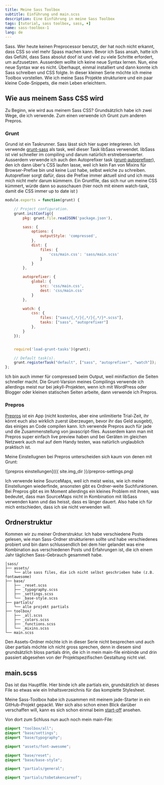 ```yaml
---
title: Meine Sass Toolbox
subtitle: Einführung und main.scss
description: Eine Einführung in meine Sass Toolbox
tags: [tutorial, sass toolbox, sass, ♦]
name: sass-toolbox-1
lang: de
---
```

Sass. Wer heute keinen Preprocessor benutzt, der hat noch nicht erkannt, dass CSS so viel mehr Spass machen kann.
Bevor ich Sass ansah, hatte ich das Gefühl, dass Sass absolut doof ist und viel zu viele Schritte erfordert, um aufzusetzen. Ausserdem wollte ich keine neue Syntax lernen.
Nun, eine neue Syntax war es nicht. Überhaupt, einmal installiert und dann konnte ich Sass schreiben und CSS folgte.
In dieser kleinen Serie möchte ich meine Toolbox vorstellen. Wie ich meine Sass Projekte strukturiere und ein paar kleine Code-Snippets, die mein Leben erleichtern.

<!-- more -->

## Wie aus meinem Sass CSS wird
Zu Beginn, wie wird aus meinem Sass CSS? Grundsätzlich habe ich zwei Wege, die ich verwende. Zum einen verwende ich Grunt zum anderen Prepros.

### Grunt
Grund ist ein Taskrunner. Sass lässt sich hier super integrieren. Ich verwende [grunt-sass](https://github.com/sindresorhus/grunt-sass) als task, weil dieser Task libSass verwendet. libSass ist viel schneller im compiling und darum natürlich erstrebenswerter. Ausserdem verwende ich auch den Autoprefixer task ([grunt-autoprefixer](https://github.com/nDmitry/grunt-autoprefixer)), den ich dann über's CSS laufen lasse, weil ich kein Fan von Mixins für Browser-Prefixe bin und keine Lust habe, selbst welche zu schreiben. Autoprefixer sorgt dafür, dass die Prefixe immer aktuell sind und ich muss mich nicht mehr darum kümmern.
Ein Gruntfile, das sich nur um meine CSS kümmert, würde dann so ausschauen (hier noch mit einem watch-task, damit die CSS immer up to date ist )

```js
module.exports = function(grunt) {

    // Project configuration.
    grunt.initConfig({
        pkg: grunt.file.readJSON('package.json'),

        sass: {
            options: {
                outputStyle: 'compressed',
            },
            dist: {
                files: {
                    'css/main.css': 'sass/main.scss'
                }
            }
        },

        autoprefixer: {
            global: {
                src: 'css/main.css',
                dest: 'css/main.css'
            }
        },

        watch: {
            css: {
                files: ["sass/{,*/}{,*/}{,*/}*.scss"],
                tasks: ["sass", "autoprefixer"]
            },
        }
    });


    require('load-grunt-tasks')(grunt);

    // Default task(s).
    grunt.registerTask("default", ["sass", "autoprefixer", "watch"]);
};
```
Ich bin auch immer für compressed beim Output, weil minifaction die Seiten schneller macht.
Die Grunt-Varsion meines Compilings verwende ich allerdings meist nur bei jekyll-Projekten, wenn ich mit WordPress oder Blogger oder kleinen statischen Seiten arbeite, dann verwende ich Prepros.

### Prepros
[Prepros](https://prepros.io/) ist ein App (nicht kostenlos, aber eine unlimitierte Trial-Zeit, ihr könnt euch also wirklich zuerst überzeugen, bevor ihr das Geld ausgebt), das einiges an Code compilen kann. Ich verwende Prepros auch für jade und die Zusammenstellung von javascript-files. Ausserdem kann man mit Prepros super einfach live preview haben und bei Geräten im gleichen Netzwerk auch mal auf dem Handy testen, was natürlich unglaublich praktisch ist.

Meine Einstellugnen bei Prepros unterscheiden sich kaum von denen mit Grunt:

![prepros einstellungen]({{ site.img_dir }}/prepros-settings.png)

Ich verwende keine SourceMaps, weil ich meist weiss, wie ich meine Einstellungen wiederfinde, ansonsten gibt es Ordner-weite Suchfunktionen. Bei Prepros gibt es im Moment allerdings ein kleines Problem mit ihnen, was bedeutet, dass man SourceMaps nicht in Kombination mit libSass verwenden kann und das heisst, dass es länger dauert. Also habe ich für mich entschieden, dass ich sie nicht verwenden will.


## Ordnerstruktur
Kommen wir zu meiner Ordnerstruktur. Ich habe verschiedene Posts gelesen, wie man Sass-Ordner strukturieren sollte und habe verschiedenes probiert und bin dann schlussendlich bei dem hier gelandet was eine Kombination aus verschiedenen Posts und Erfahrungen ist, die ich einem Jahr täglichen Sass-Gebrauch gesammelt habe.

```
│sass/
├── assets/
│   └── alle sass files, die ich nicht selbst geschrieben habe (z.B. fontawesome)
├── base/
│   ├── _reset.scss
│   ├── _typography.scss
│   ├── _settings.scss
│   └── _base-style.scss
├── partials/
│   └── alle projekt partials
├── toolbox/
│   ├── _all.scss
│   ├── _colors.scss
│   ├── _functions.scss
│   └── _mixins.scss
└── main.scss
```

Den Assets-Ordner möchte ich in dieser Serie nicht besprechen und auch über partials möchte ich nicht gross sprechen, denn in diesem sind grundsätzlich bloss partials drin, die ich in mein main-file einbinde und drin passiert abgesehen von der Projektspezifischen Gestaltung nicht viel.

## main.scss
Das ist das Hauptfile. Hier binde ich alle partials ein, grundsätzlich ist dieses File so etwas wie ein Inhaltsverzeichnis für das komplette Stylesheet.

Meine Sass-Toolbox habe ich zusammen mit meinem jade-Starter in ein GitHub-Projekt gepackt. Wer sich also schon einen Blick darüber verschaffen will, kann es sich schon einmal beim [start-off](https://github.com/mynimi/start-off) ansehen.

Von dort zum Schluss nun auch noch mein main-File:

```scss
@import "toolbox/all";
@import "base/settings";
@import "base/typography";

@import "assets/font-awesome";

@import "base/reset";
@import "base/base-style";

@import "partials/general";

@import "partials/tobetakencareof";
```